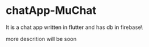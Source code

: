 # chatApp-MuChat
It is a chat app written in flutter and has db in firebase\


more descrition will be soon
